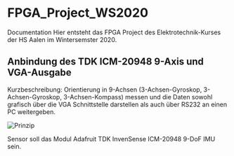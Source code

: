 
# FPGA_Project_WS2020
Documentation
Hier entsteht das FPGA Project des Elektrotechnik-Kurses der HS Aalen im Wintersemster 2020.

## Anbindung des TDK ICM-20948 9-Axis und VGA-Ausgabe

Kurzbeschreibung: Orientierung in 9-Achsen (3-Achsen-Gyroskop, 3-Achsen-Gyroskop, 3-Achsen-Kompass) messen
und die Daten sowohl grafisch über die VGA Schnittstelle darstellen als auch über RS232 an einen PC weitergeben.

![Prinzip](https://github.com/lmai95/FPGA_Project_WS2020/blob/main/documentation/pics/Beschl-VGA.jpg)

Sensor soll das Modul Adafruit TDK InvenSense ICM-20948 9-DoF IMU sein.

